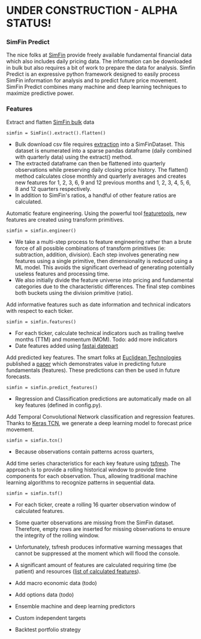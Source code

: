 # UNDER CONSTRUCTION - ALPHA STATUS!

### SimFin Predict  

The nice folks at [SimFin](https://simfin.com/) provide freely available fundamental financial data which also includes daily pricing data.  The information can be downloaded in bulk but also requires a bit of work to prepare the data for analysis.  Simfin Predict is an expressive python framework designed to easily process SimFin information for analysis and to predict future price movement. SimFin Predict combines many machine and deep learning techniques to maximize predictive power.

### Features

Extract and flatten [SimFin bulk](https://simfin.com/data/access/api) data
```buildoutcfg
simfin = SimFin().extract().flatten()
```
* Bulk download csv file requires [extraction](https://github.com/SimFin/bd-extractor) into a SimFinDataset. This dataset is enumerated into a sparse pandas dataframe (daily combined with quarterly data) using the extract() method.  
* The extracted dataframe can then be flattened into quarterly observations while preserving daily closing price history. The flatten() method calculates close monthly and quarterly averages and creates new features for 1, 2, 3, 6, 9 and 12 previous months and 1, 2, 3, 4, 5, 6, 8 and 12 quarters respectively. 
* In addition to SimFin's ratios, a handful of other feature ratios are calculated.


Automatic feature engineering.  Using the powerful tool [featuretools](https://www.featuretools.com/), new features are created using transform primitives.
```buildoutcfg
simfin = simfin.engineer()
```
* We take a multi-step process to feature engineering rather than a brute force of all possible combinations of transform primitives (ie: subtraction, addition, division).  Each step involves generating new features using a single primitive, then dimensionality is reduced using a ML model.  This avoids the significant overhead of generating potentially useless features and processing time.
* We also initially divide the feature universe into pricing and fundamental categories due to the characteristic differences. The final step combines both buckets using the division primitive (ratio).


Add informative features such as date information and technical indicators with respect to each ticker.  
```buildoutcfg
simfin = simfin.features()
```
* For each ticker, calculate technical indicators such as trailing twelve months (TTM) and momentum (MOM).  Todo: add more indicators
* Date features added using [fastai datepart](https://docs.fast.ai/tabular.transform.html)
    

Add predicted key features. The smart folks at [Euclidean Technologies](https://www.euclidean.com/) published a [paper](https://arxiv.org/pdf/1711.04837.pdf) which demonstrates value in predicting future fundamentals (features). These predictions can then be used in future forecasts.
```buildoutcfg
simfin = simfin.predict_features()
```
*  Regression and Classification predictions are automatically made on all key features (defined in config.py).


Add Temporal Convolutional Network classification and regression features.  Thanks to [Keras TCN](https://github.com/philipperemy/keras-tcn), we generate a deep learning model to forecast price movement.
```buildoutcfg
simfin = simfin.tcn()
```
* Because observations contain patterns across quarters, 
    

Add time series characteristics for each key feature using [tsfresh](https://tsfresh.readthedocs.io/en/latest/text/introduction.html).    The approach is to provide a rolling historical window to provide time components for each observation.  Thus, allowing traditional machine learning algorithms to recognize patterns in sequential data.  
```buildoutcfg
simfin = simfin.tsf()
```
* For each ticker, create a rolling 16 quarter observation window of calculated features.  
* Some quarter observations are missing from the SimFin dataset. Therefore, empty rows are inserted for missing observations to ensure the integrity of the rolling window.
* Unfortunately, tsfresh produces informative warning messages that cannot be suppressed at the moment which will flood the console.
* A significant amount of features are calculated requiring time (be patient) and resources ([list of calculated features](https://tsfresh.readthedocs.io/en/latest/text/list_of_features.html)). 



* Add macro economic data (todo)
* Add options data (todo)
* Ensemble machine and deep learning predictors
* Custom independent targets
* Backtest portfolio strategy